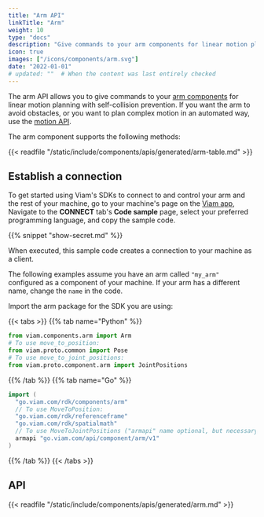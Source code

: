 ```yaml
---
title: "Arm API"
linkTitle: "Arm"
weight: 10
type: "docs"
description: "Give commands to your arm components for linear motion planning."
icon: true
images: ["/icons/components/arm.svg"]
date: "2022-01-01"
# updated: ""  # When the content was last entirely checked
---
```


The arm API allows you to give commands to your [arm components](/components/arm/) for linear motion planning with self-collision prevention.
If you want the arm to avoid obstacles, or you want to plan complex motion in an automated way, use the [motion API](/dev/reference/apis/services/motion/).

The arm component supports the following methods:

{{< readfile "/static/include/components/apis/generated/arm-table.md" >}}

## Establish a connection

To get started using Viam's SDKs to connect to and control your arm and the rest of your machine, go to your machine's page on the [Viam app](https://app.viam.com),
Navigate to the **CONNECT** tab's **Code sample** page, select your preferred programming language, and copy the sample code.

{{% snippet "show-secret.md" %}}

When executed, this sample code creates a connection to your machine as a client.

The following examples assume you have an arm called `"my_arm"` configured as a component of your machine.
If your arm has a different name, change the `name` in the code.

Import the arm package for the SDK you are using:

{{< tabs >}}
{{% tab name="Python" %}}

```python
from viam.components.arm import Arm
# To use move_to_position:
from viam.proto.common import Pose
# To use move_to_joint_positions:
from viam.proto.component.arm import JointPositions
```

{{% /tab %}}
{{% tab name="Go" %}}

```go
import (
  "go.viam.com/rdk/components/arm"
  // To use MoveToPosition:
  "go.viam.com/rdk/referenceframe"
  "go.viam.com/rdk/spatialmath"
  // To use MoveToJointPositions ("armapi" name optional, but necessary if importing other packages called "v1"):
  armapi "go.viam.com/api/component/arm/v1"
)
```

{{% /tab %}}
{{< /tabs >}}

## API

{{< readfile "/static/include/components/apis/generated/arm.md" >}}

